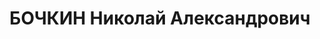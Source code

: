 ---
title: БОЧКИН Николай Александрович
description: '1898 г.р., м.р.: Костромская губ., русский, образование: начальное

  Директор коммерческой части

  прож.: г. Новосибирск

  арестован 25.08.1937

  Обвинение: в активном участии в троцкистской диверсионной организации, ст. 58-7,8,11
  УК РСФСР.

  Приговор: Военной коллегией Верх. суда СССР, 01.11.1937 — ВМН

  Расстрелян 01.11.1937

  Реабилитация: 18.04.1957'
---